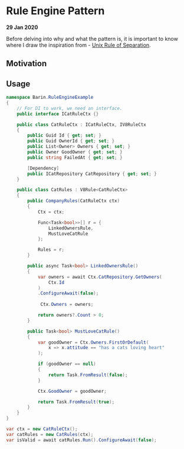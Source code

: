 # Rule Engine Pattern

**29 Jan 2020**

Before delving into why and what the pattern is, it is important to know where I draw the inspiration from - [Unix Rule of Separation](https://enrose.github.io/c-sharp/unix-rule-of-separation).

## Motivation

## Usage

```c#
namespace Barin.RuleEngineExample
{
    // For DI to work, we need an interface.
    public interface ICatRuleCtx {}

    public class CatRuleCtx : ICatRuleCtx, IV8RuleCtx
    {
        public Guid Id { get; set; }
        public Guid OwnerId { get; set; }
        public List<Owner> Owners { get; set; }
        public Owner GoodOwner { get; set; }
        public string FailedAt { get; set; }

        [Dependency]
        public ICatRepository CatRepository { get; set; }
    }

    public class CatRules : V8Rule<CatRuleCtx>
    {
        public CompanyRules(CatRuleCtx ctx)
        {
            Ctx = ctx;

            Func<Task<bool>>[] r = {
                LinkedOwnersRule,
                MustLoveCatRule
            };

            Rules = r;
        }

        public async Task<bool> LinkedOwnersRule()
        {
            var owners = await Ctx.CatRepository.GetOwners(
                Ctx.Id
            )
            .ConfigureAwait(false);
            
             Ctx.Owners = owners;

            return owners?.Count > 0;
        }

        public Task<bool> MustLoveCatRule()
        {
            var goodOwner = Ctx.Owners.FirstOrDefault(
                x => x.attitude == "has a cats loving heart"
            );

            if (goodOwner == null)
            {
                return Task.FromResult(false);
            }

            Ctx.GoodOwner = goodOwner;

            return Task.FromResult(true);
        }
    }
}
```

```c#
var ctx = new CatRuleCtx();
var catRules = new CatRules(ctx);
var isValid = await catRules.Run().ConfigureAwait(false);
```
